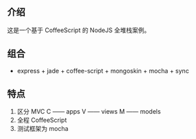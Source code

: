 
## 介绍
这是一个基于 CoffeeScript 的 NodeJS 全堆栈案例。

## 组合
* express + jade + coffee-script + mongoskin + mocha + sync

## 特点
1. 区分 MVC
C —— apps
V —— views
M —— models
2. 全程 CoffeeScript
3. 测试框架为 mocha


